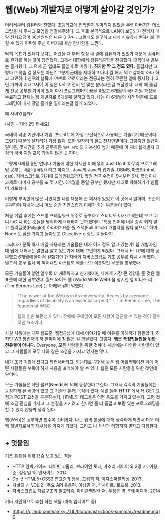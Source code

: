 # 웹(Web) 개발자로 어떻게 살아갈 것인가?

어려서부터 컴퓨터와 친했다. 초등학교에 입학한지 얼마되지 않았을 무렵 아버지가 데스크탑을 사 주시고 모뎀을 연결해주셨다. 그 후로 본격적으로 LAN이 보급되기 전까지 매달 전화요금이 30만원씩은 나온 것 같다. 그럼에도 불구하고 내가 자유롭게 컴퓨터를 즐길 수 있게 허락해 주신 아버지께 새삼 감사함을 느낀다. 

딱히 목표가 있다기 보다는 어렸을 때 부터 항상 내 곁에 컴퓨터가 있었기 때문에 컴퓨터로 뭔가를 하는 것이 당연했다. 그래서 대학에서 컴퓨터공학을 전공했다. 대학에서 공부는 즐거웠다. 그 덕에 군 입대도 졸업 후로 미뤘다. **하지만 딱 그 정도 였다.** 즐겁지만 그렇다고 목숨 걸 정도는 아닌? 그렇게 군대를 제대하고 나니 뭘 해서 먹고 살아야 하나 하고 고민하다 친구의 설득에 *이벤트 기획* 이라는 전공과는 전혀 무관한 일에 종사했다. 2년 가까이 지내고서야 이 일은 나하고 전혀 안 맞는 분야라는걸 깨달았다. 대학 때 즐겁게 전공 공부한 기억이 있어 다시 프로그래머의 꿈을 품었고 6개월의 국비지원 과정을 수료하고 현재는 웹 개발자로 6개월째 일하고 있다. 나는 이 6개월의 시간 덕분에 프로그래밍이 내게 정말 즐거운 일이라는걸 알게 되었다.

왜 자바였을까?

(사진 - 자바 2명 타세요)

국내의 각종 기관이나 기업, 프로젝트에 가장 보편적으로 사용되는 기술이기 때문이다. 그렇기 때문에 일자리가 가장 많다. 또한 일자리의 질도 천차만별이다. 그렇지만 월급이 얼마든, 몇시간을 추가 근무하든 `일단 취업` 의 가능성이 높기 때문에 이 자바 웹개발자 과정의 국비 지원 교육 과정이 많은 듯 하다.

그렇게 6개월 동안 언어나 기술에 대한 자세한 이해 없이 Just Do it! 아무리 프로그래밍 공부는 `백문이불여일타` 라고 하지만.. Java와 Java의 웹기술, DBMS, 마크업(html, css), 자바스크립트 거기에 프레임워크까지. 학원 정규 수업이 9시부터 6시. 복습이나 과제로 나머지 공부를 또 몇 시간. 6개월을 종일 공부만 했지만 제대로 이해하기가 힘들어 괴로웠다.

이렇게 부족한게 많은 나였지만 나를 채용해 준 회사가 있었고 이 곳에서 일하며, 꾸준히 공부하며 지내다 보니 어느 순간 자연스럽게 이해가 되는 부분들이 있다.

처음 취업 후에는 스프링 프레임워크 위주로 공부하고 스터디도 나가고 했는데 보고 DI 니 IoC 니 하는 것들을 명확하게 이해하지 못하겠더라. '특정 언어에 너무 종속 되지 말고 폴리글랏(Polyglot) 하라며? 요즘 풀 스택(Full Stack) 개발자를 많이 찾으니' 하며.. Node 도 잠깐 가지고 놀아보고 Objective-c 랑도 좀 놀다가..

그러다가 문득 내가 매일 사용하는 기술들은 내가 어느 정도 알고 있는가? 웹 개발자인데 웹에 대해서는 얼만큼 알고 있는가에 대해 고민하게 되었다. 그래서 HTTP에 대해 공부했고 6개월에 몰아쳐 겉핧기만 한 자바와 자바스크립트 기초 공부를 다시 시작했다. 별도의 공부 없이 막 찍어내던 마크업도 책을 보고 이론적인 부분을 공부했다.

모든 기술들이 알면 알수록 더 새로워지고 신기했지만 나에게 가장 큰 영향을 준 것은 웹 표준에 대한 공부였다.
월드 와이드 웹 (World Wide Web) 을 창시한 팀 버너스 리(Tim Berners-Lee) 는 아래와 같이 말했다.


> "The power of the Web is in its universality. Access by everyone regardless of disability is an essential aspect," - Tim Berners-Lee, The founder of W3C 
> 
> 웹의 힘은 보편성에 있다. 장애에 구애없이 모든 사람이 접근할 수 있는 것이 필수적인 요소이다.


사실 처음에는 자꾸 웹표준, 웹접근성에 대해 이야기할 때 이유를 이해하기 힘들었다. 하지만 W3 창립자의 저 한마디에 참 많은 걸 깨달았다. 그렇다. **웹은 특정인들만을 위한 전유물이 아니다.** Everyone, 모든 사람들을 위한 것이다. 세상에는 다양한 사람들이 있고 그 사람들이 모두 나와 같은 조건을 가지고 있지는 않다.

내가 조금 귀찮아 졌다고 타협해버리고, 되는대로 구현해 놓은 웹 어플리케이션 덕에 어떤 사람들은 부득이 하게 사용을 포기해야 할 수 있다. 웹은 모든 사람들을 위한 것인데 말이다.

모든 기술들은 어떤 필요(Needs)에 의해 등장한다고 한다. 그래서 각각의 기술들에는 등장하게 된 배경이 있고 그 기술의 본래 목적이 있다. 예를 들어 HTTP 에서 왜 GET 요청과 POST 요청을 구분하는지, HTML의 태그들은 어떤 용도를 가지고 있는지. 그런 것에 조금 관심을 가지고 그 본질을 지키려고 한다면 좀 더 즐겁고 보람 있는 프로그래밍을 할 수 있지 않을까 생각 된다.

웹(Web)은 공부하면 할수록 신비롭다. 나는 웹의 본질에 대해 생각하게 되면서 더욱 더 웹 개발자로서의 자부심을 가지게 되었다. 그리고 나 자신과 타협하지 말자고 다짐한다.

## + 덧붙임
기초 튼튼을 위해 요즘 보고 있는 책들

- HTTP 완벽 가이드. 데이빗 고울리, 브라이언 토티, 마조리 세이어 외 2명 저. 이응준, 정상일 역. 인사이트. 2014.
- Do it! HTML5+CSS3 웹표준의 정석. 고경희 저. 이지스퍼블리싱. 2013.
- 자바의 신 VOL.2 : 주요 API 응용편. 이상민 저. 인사이트. 로드북. 2013.
- 자바스크립트 자료구조와 알고리즘. 마이클맥밀런 저. 우정은 역. 한빛미디어. 2014

기타 개인적으로 추천 하는 책들 (계속 업데이트 중)

- [https://github.com/iamkyu/TIL/blob/master/book-summary/readme.md]()
